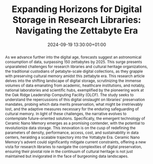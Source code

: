 ---
abstract: As we advance further into the digital age, forecasts suggest an astronomical
  consumption of data, surpassing 150 zettabytes by 2025. This surge presents unparalleled
  challenges for research libraries and cultural heritage organizations, the traditional
  custodians of petabyte-scale digital collections, as they grapple with preserving
  cultural memory amidst this zettabyte era. This research article delves into the
  shifting landscape of digital storage, scrutinizing the immense volumes of data
  emanating from academic, healthcare institutions, and notably, national laboratories
  and scientific hubs, exemplified by the pioneering work at the Oak Ridge Leadership
  Computing Facility (OLCF). The study seeks to understand the repercussions of this
  digital onslaught on libraries' preservation mandates, probing which data merits
  preservation, what might be irretrievably lost, and the adaptive measures necessary
  for the enduring safeguarding of cultural memory. In light of these challenges,
  the narrative evolves to contemplate future-oriented solutions. Specifically, the
  emergent technology of Ceramic Nano Memory emerges as a promising contender, with
  the potential to revolutionize data storage. This innovation is on the cusp of redefining
  the parameters of density, performance, access, cost, and sustainability in data
  centers, heralding a scalable trajectory into the Yottabyte Era. Ceramic Nano Memory's
  advent could significantly mitigate current constraints, offering a new vista for
  research libraries to navigate the complexities of digital preservation, ensuring
  their pivotal role in the continuum of cultural heritage is not just maintained
  but invigorated in the face of burgeoning data landscapes.
creators:
- Jon Shaw
- ' Brigitte Weinsteiger'
date: 2024-09-19 13:30:00+01:00
document_url: https://doi.org/10.5281/zenodo.13698003
grand_parent: iPRES
institutions: []
keywords:
- approaches to preservation
- from document to data
landing_page_url: https://zenodo.org/records/13698003
language: eng
layout: publication
license: Creative Commons Attribution 4.0 (CC-BY-4.0)
notes_url: https://docs.google.com/document/d/1lDWYct0heJztUyK5nOaDaLFRBO-Yx4PXT5URfiK3xZo/edit#heading=h.aar4tupij1po
parent: iPRES 2024
publication_type: lightning talk
size: null
slides_url: https://zenodo.org/records/13698003
source_name: iPRES
stream_url: https://www.archief.vlaanderen.be/archief/records/dossiers/5acb210228ce4315ae650812d056a482329eb83ed2dc42398a51505dc153be81/documents/fac102093df84a8c93031824fad34cd95d7f83fd04574b0884545e07bee9e47f
title: 'Expanding Horizons for Digital Storage in Research Libraries: Navigating the
  Zettabyte Era'
year: 2024
---